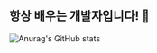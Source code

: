 ## 항상 배우는 개발자입니다! 👋
![Anurag's GitHub stats](https://github-readme-stats.vercel.app/api?username=Mouon&show=reviews,discussions_started,discussions_answered,prs_merged,prs_merged_percentage)
<!--
**Mouon/Mouon** is a ✨ _special_ ✨ repository because its `README.md` (this file) appears on your GitHub profile.

Here are some ideas to get you started:

- 🔭 I’m currently working on ...
- 🌱 I’m currently learning ...
- 👯 I’m looking to collaborate on ...
- 🤔 I’m looking for help with ...
- 💬 Ask me about ...
- 📫 How to reach me: ...
- 😄 Pronouns: ...
- ⚡ Fun fact: ...
-->
